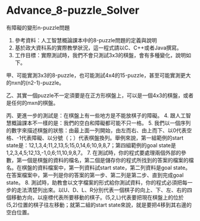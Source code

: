 Advance_8-puzzle_Solver
=======================

有障礙的變形n-puzzle問題

1. 參考資料：人工智慧概論課本中的8-puzzle問題的定義與說明
2. 基於政大資科系的實際教學狀況，這一程式請以C、C++或者Java撰寫。
3. 工作目標：實際測試時，我們不會只測試3x3的棋盤，會有多種變化，說明如下。
  
  甲、可能實測3x3的8-puzzle，也可能測試4x4的15-puzzle，甚至可能實測更大的nxn的(n2-1)-puzzle。 
  
  乙、其實一個puzzle不一定須要是在正方形棋盤上，可以是一個4x3的棋盤，或者是任何的mxn的棋盤。
  
  丙、更進一步的測試是：在棋盤上有一些地方是不能放棋子的障礙。
4. 跟人工智慧概論課本不一樣的是：我們的空白和障礙都可能不只一格。
5. 我們以一個序列的數字來描述棋盤的狀態：由最上面一列開始，由左而右、由上而下、以0代表空格、-1代表障礙、以分號（；）代表棋盤換列。舉例來說，第一組範例的start state是：12,1,3,4;11,2,13,5;15,0,14,6;10,9,8,7；第四組範例的goal state是 1,2,3,4,5;12,13,-1,0,6;11,10,9,8,7。
7. 在測試時，你的程式要處理兩個外部的參數，第一個是棋盤的資料的檔名，第二個是儲存你的程式所找到的答案的檔案的檔名。在棋盤的資料檔案中，第一列資料試start state，第二列資料是goal state。在答案檔案中，第一列是你的答案的第一步、第二列是第二步、直到完成goal state。
8. 測試時，助教會以文字檔案的形式給你測試資料，你的程式必須把每一步的走法清楚列出來。以U、D、L、R分別代表一個棋子的向上、下、左、右的四個移動方向，以座標代表所要移動的棋子。(5,2,L)代表要把現在棋盤上的位於(5,2)位置的棋子往左移動；就第二組的start state來說，就是要把4移到其右邊的空白位置。

